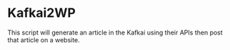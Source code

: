 # Kafkai2WP
This script will generate an article in the Kafkai using their APIs then post that article on a website.
